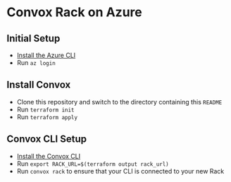 # Convox Rack on Azure

## Initial Setup

- [Install the Azure CLI](https://docs.microsoft.com/en-us/cli/azure/install-azure-cli?view=azure-cli-latest)
- Run `az login`

## Install Convox

- Clone this repository and switch to the directory containing this `README`
- Run `terraform init`
- Run `terraform apply`

## Convox CLI Setup

- [Install the Convox CLI](../../docs/guides/installation.md#cli)
- Run `export RACK_URL=$(terraform output rack_url)`
- Run `convox rack` to ensure that your CLI is connected to your new Rack
